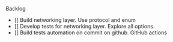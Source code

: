 Backlog

- [] Build networking layer. Use protocol and enum
- [] Develop tests for networking layer. Explore all options.
- [] Build tests automation on commit on github. GitHub actions
